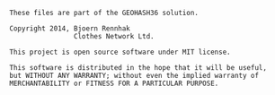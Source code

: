 
    These files are part of the GEOHASH36 solution.

    Copyright 2014, Bjoern Rennhak
                    Clothes Network Ltd.

    This project is open source software under MIT license.

    This software is distributed in the hope that it will be useful,
    but WITHOUT ANY WARRANTY; without even the implied warranty of
    MERCHANTABILITY or FITNESS FOR A PARTICULAR PURPOSE.



